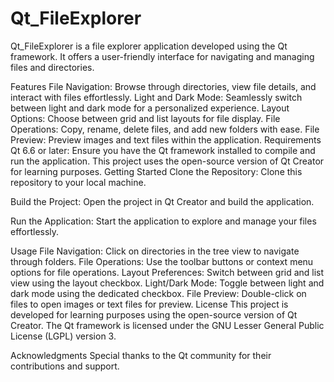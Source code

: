 # Qt_FileExplorer
Qt_FileExplorer is a file explorer application developed using the Qt framework. It offers a user-friendly interface for navigating and managing files and directories.

Features
File Navigation: Browse through directories, view file details, and interact with files effortlessly.
Light and Dark Mode: Seamlessly switch between light and dark mode for a personalized experience.
Layout Options: Choose between grid and list layouts for file display.
File Operations: Copy, rename, delete files, and add new folders with ease.
File Preview: Preview images and text files within the application.
Requirements
Qt 6.6 or later: Ensure you have the Qt framework installed to compile and run the application. This project uses the open-source version of Qt Creator for learning purposes.
Getting Started
Clone the Repository: Clone this repository to your local machine.

Build the Project: Open the project in Qt Creator and build the application.

Run the Application: Start the application to explore and manage your files effortlessly.

Usage
File Navigation: Click on directories in the tree view to navigate through folders.
File Operations: Use the toolbar buttons or context menu options for file operations.
Layout Preferences: Switch between grid and list view using the layout checkbox.
Light/Dark Mode: Toggle between light and dark mode using the dedicated checkbox.
File Preview: Double-click on files to open images or text files for preview.
License
This project is developed for learning purposes using the open-source version of Qt Creator. The Qt framework is licensed under the GNU Lesser General Public License (LGPL) version 3.

Acknowledgments
Special thanks to the Qt community for their contributions and support.
